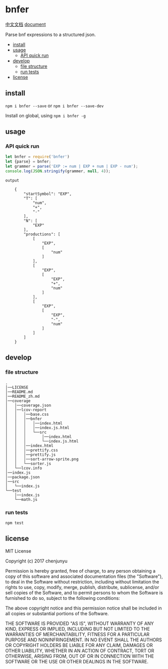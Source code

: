 # bnfer

[中文文档](./README_zh.md)   [document](./README.md)

Parse bnf expressions to a structured json.
- [install](#install)
- [usage](#usage)
  * [API quick run](#api-quick-run)
- [develop](#develop)
  * [file structure](#file-structure)
  * [run tests](#run-tests)
- [license](#license)

## install

`npm i bnfer --save` or `npm i bnfer --save-dev`

Install on global, using `npm i bnfer -g`



## usage








### API quick run



```js
let bnfer = require('bnfer')
let {parse} = bnfer;
let grammer = parse('EXP := num | EXP + num | EXP - num');
console.log(JSON.stringify(grammer, null, 4));
```

```
output

    {
        "startSymbol": "EXP",
        "T": [
            "num",
            "+",
            "-"
        ],
        "N": [
            "EXP"
        ],
        "productions": [
            [
                "EXP",
                [
                    "num"
                ]
            ],
            [
                "EXP",
                [
                    "EXP",
                    "+",
                    "num"
                ]
            ],
            [
                "EXP",
                [
                    "EXP",
                    "-",
                    "num"
                ]
            ]
        ]
    }

```


## develop

### file structure

```
.    
│──LICENSE    
│──README.md    
│──README_zh.md    
│──coverage    
│   │──coverage.json    
│   │──lcov-report    
│   │   │──base.css    
│   │   │──bnfer    
│   │   │   │──index.html    
│   │   │   │──index.js.html    
│   │   │   └──src    
│   │   │       │──index.html    
│   │   │       └──index.js.html    
│   │   │──index.html    
│   │   │──prettify.css    
│   │   │──prettify.js    
│   │   │──sort-arrow-sprite.png    
│   │   └──sorter.js    
│   └──lcov.info    
│──index.js    
│──package.json    
│──src    
│   └──index.js    
└──test    
    │──index.js    
    └──math.js     
```


### run tests

`npm test`

## license

MIT License

Copyright (c) 2017 chenjunyu

Permission is hereby granted, free of charge, to any person obtaining a copy
of this software and associated documentation files (the "Software"), to deal
in the Software without restriction, including without limitation the rights
to use, copy, modify, merge, publish, distribute, sublicense, and/or sell
copies of the Software, and to permit persons to whom the Software is
furnished to do so, subject to the following conditions:

The above copyright notice and this permission notice shall be included in all
copies or substantial portions of the Software.

THE SOFTWARE IS PROVIDED "AS IS", WITHOUT WARRANTY OF ANY KIND, EXPRESS OR
IMPLIED, INCLUDING BUT NOT LIMITED TO THE WARRANTIES OF MERCHANTABILITY,
FITNESS FOR A PARTICULAR PURPOSE AND NONINFRINGEMENT. IN NO EVENT SHALL THE
AUTHORS OR COPYRIGHT HOLDERS BE LIABLE FOR ANY CLAIM, DAMAGES OR OTHER
LIABILITY, WHETHER IN AN ACTION OF CONTRACT, TORT OR OTHERWISE, ARISING FROM,
OUT OF OR IN CONNECTION WITH THE SOFTWARE OR THE USE OR OTHER DEALINGS IN THE
SOFTWARE.
